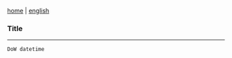 [home](../README.md)
 | 
[english](../en/date.md)

### Title

<!-- email here -->

---

`DoW datetime`